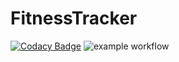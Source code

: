 # FitnessTracker

[![Codacy Badge](https://app.codacy.com/project/badge/Grade/2da72f82744a4ef682f455cd080f427f)](https://app.codacy.com/gh/robinsonianr/fitness-tracker/dashboard?utm_source=gh&utm_medium=referral&utm_content=&utm_campaign=Badge_grade) ![example workflow](https://github.com/robinsonianr/fitness-tracker/actions/workflows/cd-deploy.yml/badge.svg)
